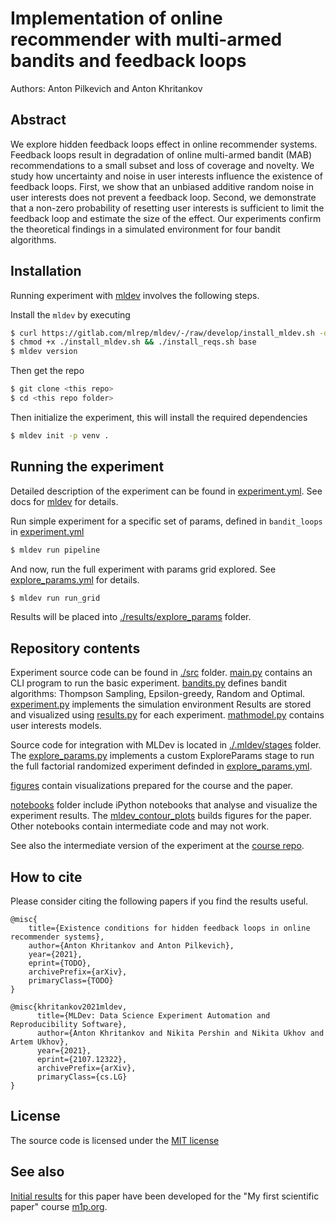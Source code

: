 # Implementation of online recommender with multi-armed bandits and feedback loops

Authors: Anton Pilkevich and Anton Khritankov

## Abstract

We explore hidden feedback loops effect in online recommender systems. Feedback loops result in degradation of online multi-armed bandit (MAB) recommendations to a small subset and loss of coverage and novelty. We study how uncertainty and noise in user interests influence the existence of feedback loops. 
First, we show that an unbiased additive random noise in user interests does not prevent a feedback loop. Second, we demonstrate that a non-zero probability of resetting user interests is sufficient to limit the feedback loop and estimate the size of the effect. 
Our experiments confirm the theoretical findings in a simulated environment for four bandit algorithms.

## Installation

Running experiment with [mldev](https://gitlab.com/mlrep/mldev) involves the following steps.

Install the ``mldev`` by executing

```bash
$ curl https://gitlab.com/mlrep/mldev/-/raw/develop/install_mldev.sh -o install_mldev.sh 
$ chmod +x ./install_mldev.sh && ./install_reqs.sh base
$ mldev version
``` 
Then get the repo
```bash
$ git clone <this repo>
$ cd <this repo folder>
```

Then initialize the experiment, this will install the required dependencies

```bash
$ mldev init -p venv .
```

## Running the experiment

Detailed description of the experiment can be found in [experiment.yml](./experiment.yml). See docs for [mldev](https://gitlab.com/mlrep/mldev) for details.

Run simple experiment for a specific set of params, defined in ``bandit_loops`` in [experiment.yml](./experiment.yml)

```bash
$ mldev run pipeline
```

And now, run the full experiment with params grid explored. See [explore_params.yml](./explore_params.yml) for details.

```bash
$ mldev run run_grid
```

Results will be placed into [./results/explore_params](./results/explore_params) folder.

## Repository contents

Experiment source code can be found in [./src](./src) folder. 
[main.py](./src/main.py) contains an CLI program to run the basic experiment.
[bandits.py](./src/bandits.py) defines bandit algorithms: Thompson Sampling, Epsilon-greedy, Random and Optimal.
[experiment.py](./src/experiment.py)  implements the simulation environment
Results are stored and visualized using [results.py](./src/results.py) for each experiment.
[mathmodel.py](./code/mathmodel.py) contains user interests models.

Source code for integration with MLDev is located in [./.mldev/stages](./.mldev/stages) folder. 
The [explore_params.py](./.mldev/stages/explore_params.py) implements a custom ExploreParams
stage to run the full factorial randomized experiment definded in [explore_params.yml](./explore_params.yml).

[figures](./figures) contain visualizations prepared for the course and the paper. 

[notebooks](./notebooks) folder include iPython notebooks that analyse and visualize the 
experiment results. The [mldev_contour_plots](./notebooks/mldev_contour_plots.ipynb) builds
figures for the paper. Other notebooks contain intermediate code and may not work.

See also the intermediate version of the experiment at the [course repo](https://github.com/Intelligent-Systems-Phystech/2021-Project-74).

## How to cite

Please consider citing the following papers if you find the results useful. 

```
@misc{
    title={Existence conditions for hidden feedback loops in online recommender systems},
    author={Anton Khritankov and Anton Pilkevich},
    year={2021},
    eprint={TODO},
    archivePrefix={arXiv},
    primaryClass={TODO}
}

@misc{khritankov2021mldev,
      title={MLDev: Data Science Experiment Automation and Reproducibility Software}, 
      author={Anton Khritankov and Nikita Pershin and Nikita Ukhov and Artem Ukhov},
      year={2021},
      eprint={2107.12322},
      archivePrefix={arXiv},
      primaryClass={cs.LG}
}
```
## License

The source code is licensed under the [MIT license](./LICENSE)

## See also

[Initial results](https://github.com/Intelligent-Systems-Phystech/2021-Project-74) for this paper have been developed 
for the "My first scientific paper" course [m1p.org](m1p.org). 